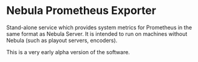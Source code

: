 Nebula Prometheus Exporter
==========================

Stand-alone service which provides system metrics for Prometheus in the same
format as Nebula Server. It is intended to run on machines without Nebula
(such as playout servers, encoders).

This is a very early alpha version of the software.
